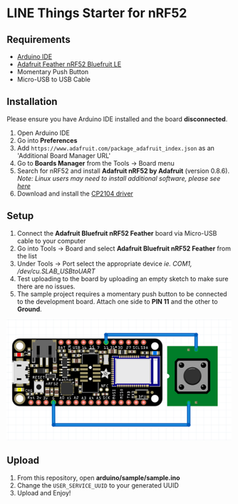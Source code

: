# LINE Things Starter for nRF52

## Requirements
* [Arduino IDE](https://www.arduino.cc/en/Main/Software)
* [Adafruit Feather nRF52 Bluefruit LE](https://www.adafruit.com/product/3406)
* Momentary Push Button
* Micro-USB to USB Cable

## Installation
Please ensure you have Arduino IDE installed and the board **disconnected**.

1. Open Arduino IDE
2. Go into **Preferences**
3. Add `https://www.adafruit.com/package_adafruit_index.json` as an 'Additional Board Manager URL'
4. Go to **Boards Manager** from the Tools -> Board menu
5. Search for nRF52 and install **Adafruit nRF52 by Adafruit** (version 0.8.6).
*Note: Linux users may need to install additional software, please see [here](https://learn.adafruit.com/bluefruit-nrf52-feather-learning-guide/arduino-bsp-setup)*
6. Download and install the [CP2104 driver](https://www.silabs.com/products/development-tools/software/usb-to-uart-bridge-vcp-drivers)

## Setup
1. Connect the **Adafruit Bluefruit nRF52 Feather** board via Micro-USB cable to your computer
2. Go into Tools -> Board and select **Adafruit Bluefruit nRF52 Feather** from the list
3. Under Tools -> Port select the appropriate device *ie. COM1, /dev/cu.SLAB_USBtoUART*
4. Test uploading to the board by uploading an empty sketch to make sure there are no issues.
5. The sample project requires a momentary push button to be connected to the development board. Attach one side to **PIN 11** and the other to **Ground**.

![Refer to the picture](./Button_Connection.png)

## Upload
1. From this repository, open **arduino/sample/sample.ino**
2. Change the `USER_SERVICE_UUID` to your generated UUID
3. Upload and Enjoy!
